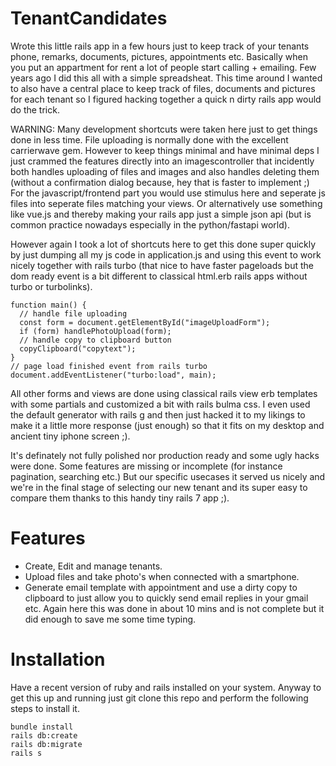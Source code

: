 # TenantCandidates

Wrote this little rails app in a few hours just to keep track of your tenants phone, remarks, documents, pictures, appointments etc.
Basically when you put an appartment for rent a lot of people start calling + emailing. Few years ago I did this all with a simple spreadsheat.
This time around I wanted to also have a central place to keep track of files, documents and pictures for each tenant so I figured
hacking together a quick n dirty rails app would do the trick.

WARNING: Many development shortcuts were taken here just to get things done in less time.
File uploading is normally done with the excellent carrierwave gem.
However to keep things minimal and have minimal deps I just crammed the features directly into an imagescontroller that incidently both handles
uploading of files and images and also handles deleting them (without a confirmation dialog because, hey that is faster to implement ;)
For the javascript/frontend part you would use stimulus here and seperate js files into seperate files matching your views.
Or alternatively use something like vue.js and thereby making your rails app just a simple json api (but is common practice
nowadays especially in the python/fastapi world).

However again I took a lot of shortcuts here to get this done super quickly by just dumping all my js code in application.js
and using this event to work nicely together with rails turbo (that nice to have faster pageloads but the dom ready event is a bit different to classical html.erb rails apps without turbo or turbolinks).

```
function main() {
  // handle file uploading
  const form = document.getElementById("imageUploadForm");
  if (form) handlePhotoUpload(form);
  // handle copy to clipboard button
  copyClipboard("copytext");
}
// page load finished event from rails turbo
document.addEventListener("turbo:load", main);
```

All other forms and views are done using classical rails view erb templates with some partials and customized a bit with
rails bulma css. I even used the default generator with rails g and then just hacked it to my likings to make it a little more
response (just enough) so that it fits on my desktop and ancient tiny iphone screen ;).

It's definately not fully polished nor production ready and some ugly hacks were done.
Some features are missing or incomplete (for instance pagination, searching etc.)
But our specific usecases it served us nicely and we're in the final stage of selecting our new tenant
and its super easy to compare them thanks to this handy tiny rails 7 app ;).

# Features

- Create, Edit and manage tenants.
- Upload files and take photo's when connected with a smartphone.
- Generate email template with appointment and use a dirty copy to clipboard to just allow you to quickly send email replies in
  your gmail etc. Again here this was done in about 10 mins and is not complete but it did enough to save me some time typing.

# Installation

Have a recent version of ruby and rails installed on your system.
Anyway to get this up and running just git clone this repo and perform the following steps to install it.

```
bundle install
rails db:create
rails db:migrate
rails s
```

